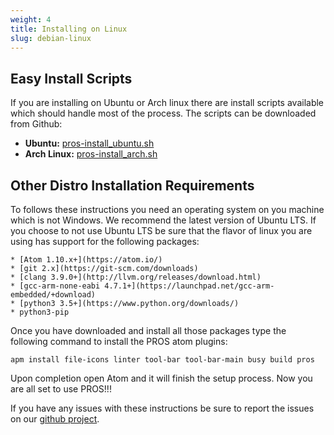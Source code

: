 ```yaml
---
weight: 4
title: Installing on Linux
slug: debian-linux
---
```


## Easy Install Scripts
If you are installing on Ubuntu or Arch linux there are install scripts available which should handle most of the process. The scripts can be downloaded from Github:   

  * **Ubuntu:** [pros-install_ubuntu.sh](https://github.com/purduesigbots/pros/releases/download/2.11.0/pros-install_arch.sh)
  * **Arch Linux:** [pros-install_arch.sh](https://github.com/purduesigbots/pros/releases/download/2.11.0/pros-install_arch.sh)

## Other Distro Installation Requirements
To follows these instructions you need an operating system on you machine which is not Windows. We recommend the latest version of Ubuntu LTS. If you choose to not use Ubuntu LTS be sure that the flavor of linux you are using has support for the following packages:

    * [Atom 1.10.x+](https://atom.io/)
    * [git 2.x](https://git-scm.com/downloads)
    * [clang 3.9.0+](http://llvm.org/releases/download.html)
    * [gcc-arm-none-eabi 4.7.1+](https://launchpad.net/gcc-arm-embedded/+download)
    * [python3 3.5+](https://www.python.org/downloads/)
    * python3-pip

Once you have downloaded and install all those packages type the following command to install the PROS atom plugins:
```
apm install file-icons linter tool-bar tool-bar-main busy build pros
```

Upon completion open Atom and it will finish the setup process. Now you are all set to use PROS!!!

If you have any issues with these instructions be sure to report the issues on our [github project](https://github.com/purduesigbots/pros-atom).
